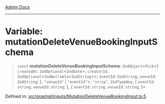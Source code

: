 [Admin Docs](/)

***

# Variable: mutationDeleteVenueBookingInputSchema

> `const` **mutationDeleteVenueBookingInputSchema**: `ZodObject`\<`Pick`\<\{ `createdAt`: `ZodOptional`\<`ZodDate`\>; `creatorId`: `ZodOptional`\<`ZodNullable`\<`ZodString`\>\>; `eventId`: `ZodString`; `venueId`: `ZodString`; \}, `"venueId"` \| `"eventId"`\>, `"strip"`, `ZodTypeAny`, \{ `eventId`: `string`; `venueId`: `string`; \}, \{ `eventId`: `string`; `venueId`: `string`; \}\>

Defined in: [src/graphql/inputs/MutationDeleteVenueBookingInput.ts:5](https://github.com/Sourya07/talawa-api/blob/583d62db9438de398bb9012a4a2617e2cb268b08/src/graphql/inputs/MutationDeleteVenueBookingInput.ts#L5)
